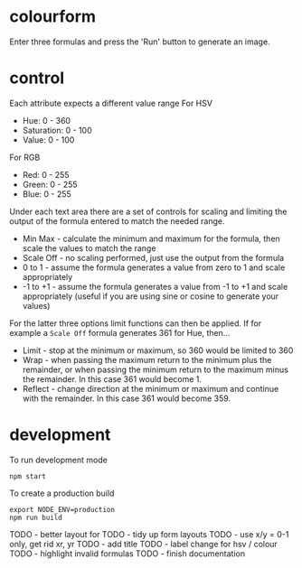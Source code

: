# colourform
Enter three formulas and press the 'Run' button to generate an image.

# control
Each attribute expects a different value range
For HSV
* Hue: 0 - 360
* Saturation: 0 - 100
* Value: 0 - 100

For RGB
* Red: 0 - 255
* Green: 0 - 255
* Blue: 0 - 255

Under each text area there are a set of controls for scaling and limiting the output of the formula entered to match the needed range.
* Min Max - calculate the minimum and maximum for the formula, then scale the values to match the range
* Scale Off - no scaling performed, just use the output from the formula
* 0 to 1 - assume the formula generates a value from zero to 1 and scale appropriately
* -1 to +1 - assume the formula generates a value from -1 to +1 and scale appropriately (useful if you are using sine or cosine to generate your values)

For the latter three options limit functions can then be applied. If for example a `Scale Off` formula generates 361 for Hue, then...
* Limit - stop at the minimum or maximum, so 360 would be limited to 360
* Wrap - when passing the maximum return to the minimum plus the remainder, or when passing the minimum return to the maximum minus the remainder. In this case 361 would become 1.
* Reflect - change direction at the minimum or maximum and continue with the remainder. In this case 361 would become 359.

# development
To run development mode
```
npm start
```
To create a production build
```
export NODE_ENV=production
npm run build
```

TODO - better layout for
TODO - tidy up form layouts
TODO - use x/y = 0-1 only, get rid xr, yr
TODO - add title
TODO - label change for hsv / colour
TODO - highlight invalid formulas
TODO - finish documentation